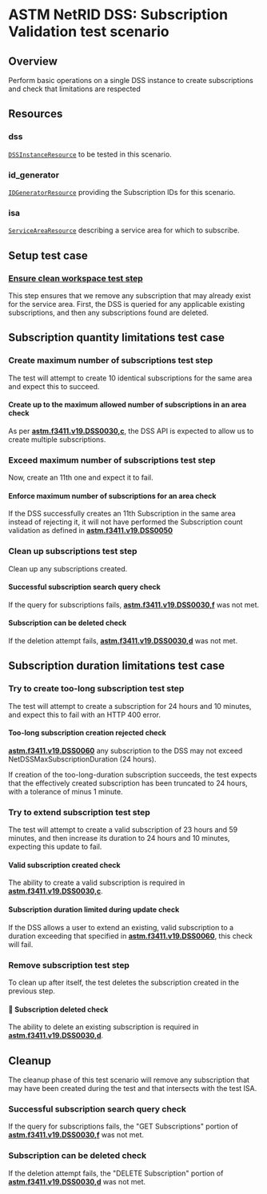 # ASTM NetRID DSS: Subscription Validation test scenario

## Overview

Perform basic operations on a single DSS instance to create subscriptions and check that limitations are respected

## Resources

### dss

[`DSSInstanceResource`](../../../../../resources/astm/f3411/dss.py) to be tested in this scenario.

### id_generator

[`IDGeneratorResource`](../../../../../resources/interuss/id_generator.py) providing the Subscription IDs for this scenario.

### isa

[`ServiceAreaResource`](../../../../../resources/netrid/service_area.py) describing a service area for which to subscribe.

## Setup test case

### [Ensure clean workspace test step](test_steps/clean_workspace.md)

This step ensures that we remove any subscription that may already exist for the service area.  First, the DSS is queried for any applicable existing subscriptions, and then any subscriptions found are deleted.

## Subscription quantity limitations test case

### Create maximum number of subscriptions test step

The test will attempt to create 10 identical subscriptions for the same area and expect this to succeed.

#### Create up to the maximum allowed number of subscriptions in an area check

As per **[astm.f3411.v19.DSS0030,c](../../../../../requirements/astm/f3411/v19.md)**, the DSS API is expected to allow us
to create multiple subscriptions.

### Exceed maximum number of subscriptions test step

Now, create an 11th one and expect it to fail.

#### Enforce maximum number of subscriptions for an area check

If the DSS successfully creates an 11th Subscription in the same area instead of rejecting it,
it will not have performed the Subscription count validation as defined in **[astm.f3411.v19.DSS0050](../../../../../requirements/astm/f3411/v19.md)**

### Clean up subscriptions test step

Clean up any subscriptions created.

#### Successful subscription search query check

If the query for subscriptions fails, **[astm.f3411.v19.DSS0030,f](../../../../../requirements/astm/f3411/v19.md)** was not met.

#### Subscription can be deleted check

If the deletion attempt fails, **[astm.f3411.v19.DSS0030,d](../../../../../requirements/astm/f3411/v19.md)** was not met.

## Subscription duration limitations test case

### Try to create too-long subscription test step

The test will attempt to create a subscription for 24 hours and 10 minutes, and expect this to fail with an HTTP 400 error.

#### Too-long subscription creation rejected check

**[astm.f3411.v19.DSS0060](../../../../../requirements/astm/f3411/v19.md)** any subscription to the DSS may not exceed NetDSSMaxSubscriptionDuration (24 hours).

If creation of the too-long-duration subscription succeeds, the test expects that the effectively created subscription has been truncated to 24 hours, with a tolerance of minus 1 minute.

### Try to extend subscription test step

The test will attempt to create a valid subscription of 23 hours and 59 minutes, and then increase its duration to 24 hours and 10 minutes,
expecting this update to fail.

#### Valid subscription created check

The ability to create a valid subscription is required in **[astm.f3411.v19.DSS0030,c](../../../../../requirements/astm/f3411/v19.md)**.

#### Subscription duration limited during update check

If the DSS allows a user to extend an existing, valid subscription to a duration exceeding that specified in **[astm.f3411.v19.DSS0060](../../../../../requirements/astm/f3411/v19.md)**, this check will fail.

### Remove subscription test step

To clean up after itself, the test deletes the subscription created in the previous step.

#### 🛑 Subscription deleted check

The ability to delete an existing subscription is required in **[astm.f3411.v19.DSS0030,d](../../../../../requirements/astm/f3411/v19.md)**.

## Cleanup

The cleanup phase of this test scenario will remove any subscription that may have been created during the test and that intersects with the test ISA.

### Successful subscription search query check

If the query for subscriptions fails, the "GET Subscriptions" portion of **[astm.f3411.v19.DSS0030,f](../../../../../requirements/astm/f3411/v19.md)** was not met.

### Subscription can be deleted check

If the deletion attempt fails, the "DELETE Subscription" portion of **[astm.f3411.v19.DSS0030,d](../../../../../requirements/astm/f3411/v19.md)** was not met.

